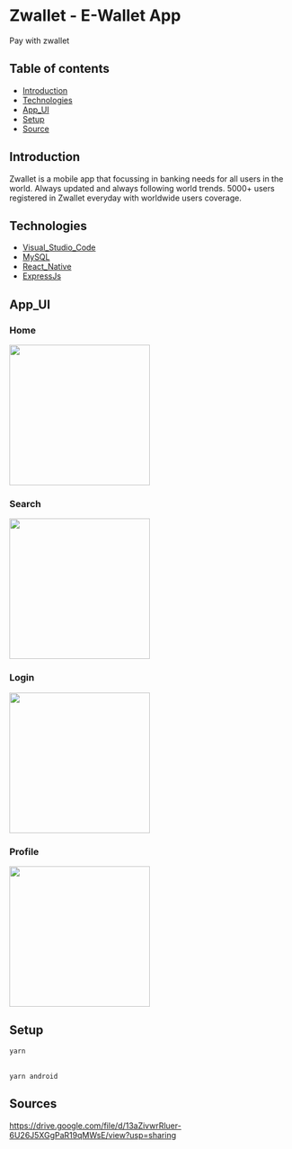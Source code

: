 # Zwallet - E-Wallet App

Pay with zwallet

## Table of contents

- [Introduction](##Introduction)
- [Technologies](##Technologies)
- [App_UI](##App_UI)
- [Setup](##Setup)
- [Source](##Source)

## Introduction

Zwallet is a mobile app that focussing in banking needs for all users in the world. Always updated and always following world trends. 5000+ users registered in Zwallet everyday with worldwide users coverage.

## Technologies

- [Visual_Studio_Code](https://code.visualstudio.com/)
- [MySQL](https://www.mysql.com/)
- [React_Native](https://reactnative.dev/)
- [ExpressJs](https://expressjs.com/)

## App_UI

### Home

<img src="https://i.ibb.co/Jnb1GWn/Screenshot-20201206-094041.png" width="250">

### Search

<img src="https://i.ibb.co/56TTCMY/Screenshot-20201206-094135.png" width="250">

### Login

<img src="https://i.ibb.co/NKm2Hxt/Screenshot-20201206-094159.png" width="250">

### Profile

<img src="https://i.ibb.co/DCdntct/Screenshot-20201206-094115.png" width="250">

## Setup

`yarn`

<br/>`yarn android`

## Sources

https://drive.google.com/file/d/13aZivwrRluer-6U26J5XGgPaR19qMWsE/view?usp=sharing

